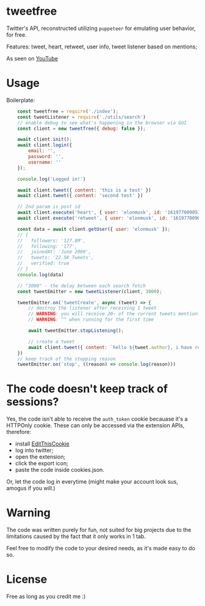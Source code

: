 # tweetfree
Twitter's API, reconstructed utilizing `puppeteer` for emulating user behavior, for free.

Features: tweet, heart, retweet, user info, tweet listener based on mentions;

As seen on [YouTube](https://youtu.be/kz8-puGf2nY)

# Usage
Boilerplate:

```js
    const tweetfree = require('./index');
    const tweetListener = require('./utils/search')
    // enable debug to see what's happening in the browser via GUI
    const client = new tweetfree({ debug: false });

    await client.init();
    await client.login({
        email: '',
        password: '',
        username: ''
    });

    console.log('Logged in!')

    await client.tweet({ content: 'this is a test' })
    await client.tweet({ content: 'second test' })

    // 2nd param is post id 
    await client.execute('heart', { user: 'elonmusk', id: '1619770090530181120' })
    await client.execute('retweet', { user: 'elonmusk', id: '1619770090530181120' })

    const data = await client.getUser({ user: 'elonmusk' });
    // {
    //   followers: '127.8M',
    //   following: '177',
    //   joinedAt: 'June 2009',
    //   tweets: '22.5K Tweets',
    //   verified: true
    // }
    console.log(data)

    // "3000" - the delay between each search fetch
    const tweetEmitter = new tweetListener(client, 3000);

    tweetEmitter.on('tweetCreate', async (tweet) => {
        // destroy the listener after receiving 1 tweet
        // WARNING: you will receive 20~ of the current tweets mentioning the username
        // WARNING: ^^ when running for the first time

        await tweetEmitter.stopListening();

        // create a tweet
        await client.tweet({ content: `hello ${tweet.author}, i have received your tweet saying: ${tweet.content}, turns out it had mentioned: ${tweet.mentioned}`})
    })
    // keep track of the stopping reason
    tweetEmitter.on('stop', ((reason) => console.log(reason)))
```

# The code doesn't keep track of sessions?
Yes, the code isn't able to receive the `auth_token` cookie becauase it's a HTTPOnly cookie. These can only be accessed via the extension APIs, therefore:
- install [EditThisCookie](https://chrome.google.com/webstore/detail/editthiscookie/fngmhnnpilhplaeedifhccceomclgfbg)
- log into twitter;
- open the extension;
- click the export icon;
- paste the code inside cookies.json.

Or, let the code log in everytime (might make your account look sus, amogus if you will.)

# Warning
The code was written purely for fun, not suited for big projects due to the limitations caused by the fact that it only works in 1 tab.

Feel free to modify the code to your desired needs, as it's made easy to do so.

# License
Free as long as you credit me :)

